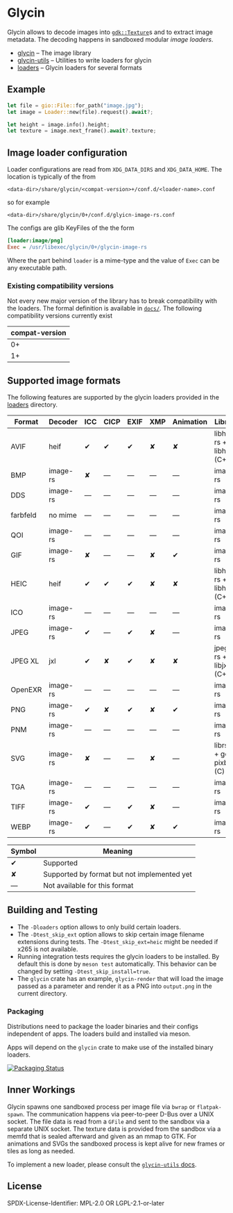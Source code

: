 # Glycin

Glycin allows to decode images into [`gdk::Texture`](https://gtk-rs.org/gtk4-rs/stable/latest/docs/gdk4/struct.Texture.html)s and to extract image metadata.
The decoding happens in sandboxed modular *image loaders*.

- [glycin](glycin) – The image library
- [glycin-utils](glycin-utils) – Utilities to write loaders for glycin
- [loaders](loaders) – Glycin loaders for several formats

## Example

```rust
let file = gio::File::for_path("image.jpg");
let image = Loader::new(file).request().await?;

let height = image.info().height;
let texture = image.next_frame().await?.texture;
```

## Image loader configuration

Loader configurations are read from `XDG_DATA_DIRS` and `XDG_DATA_HOME`. The location is typically of the from

```
<data-dir>/share/glycin/<compat-version>+/conf.d/<loader-name>.conf
```

so for example

```
<data-dir>/share/glycin/0+/conf.d/glyicn-image-rs.conf
```

The configs are glib KeyFiles of the the form

```ini
[loader:image/png]
Exec = /usr/libexec/glycin/0+/glycin-image-rs
```

Where the part behind `loader` is a mime-type and the value of `Exec` can be any executable path.

### Existing compatibility versions

Not every new major version of the library has to break compatibility with the loaders. The formal definition is available in [`docs/`](docs/). The following compatibility versions currently exist

| compat-version |
|----------------|
| 0+ |
| 1+ |

## Supported image formats

The following features are supported by the glycin loaders provided in the [loaders](loaders) directory.

| Format   | Decoder  | ICC | CICP | EXIF | XMP | Animation | Library                    |
|----------|----------|-----|------|------|-----|-----------|----------------------------|
| AVIF     | heif     | ✔   | ✔    | ✔    | ✘   | ✘         | libheif-rs + libheif (C++) |
| BMP      | image-rs | ✘   | —    | —    | —   | —         | image-rs                   |
| DDS      | image-rs | —   | —    | —    | —   | —         | image-rs                   |
| farbfeld | no mime  | —   | —    | —    | —   | —         | image-rs                   |
| QOI      | image-rs | —   | —    | —    | —   | —         | image-rs                   |
| GIF      | image-rs | ✘   | —    | —    | ✘   | ✔         | image-rs                   |
| HEIC     | heif     | ✔   | ✔    | ✔    | ✘   | ✘         | libheif-rs + libheif (C++) |
| ICO      | image-rs | —   | —    | —    | —   | —         | image-rs                   |
| JPEG     | image-rs | ✔   | —    | ✔    | ✘   | —         | image-rs                   |
| JPEG XL  | jxl      | ✔   | ✘    | ✔    | ✘   | ✘         | jpegxl-rs + libjxl (C++)   |
| OpenEXR  | image-rs | —   | —    | —    | —   | —         | image-rs                   |
| PNG      | image-rs | ✔   | ✘    | ✔    | ✘   | ✔         | image-rs                   |
| PNM      | image-rs | —   | —    | —    | —   | —         | image-rs                   |
| SVG      | image-rs | ✘   | —    | —    | ✘   | —         | librsvg + gdk-pixbuf (C)   |
| TGA      | image-rs | —   | —    | —    | —   | —         | image-rs                   |
| TIFF     | image-rs | ✔   | —    | ✔    | ✘   | —         | image-rs                   |
| WEBP     | image-rs | ✔   | —    | ✔    | ✘   | ✔         | image-rs                   |

| Symbol | Meaning                                     |
|--------|---------------------------------------------|
| ✔      | Supported                                   |
| ✘      | Supported by format but not implemented yet |
| —      | Not available for this format               |

## Building and Testing

- The `-Dloaders` option allows to only build certain loaders.
- The `-Dtest_skip_ext` option allows to skip certain image filename extensions during tests. The `-Dtest_skip_ext=heic` might be needed if x265 is not available.
- Running integration tests requires the glycin loaders to be installed. By default this is done by `meson test` automatically. This behavior can be changed by setting `-Dtest_skip_install=true`.
- The `glycin` crate has an example, `glycin-render` that will load the image passed as a parameter and render it as a PNG into `output.png` in the current directory.

### Packaging

Distributions need to package the loader binaries and their configs independent of apps. The loaders build and installed via meson.

Apps will depend on the `glycin` crate to make use of the installed binary loaders.

[![Packaging Status](https://repology.org/badge/vertical-allrepos/glycin-loaders.svg?exclude_unsupported=1&header=)](https://repology.org/project/glycin-loaders/versions)

## Inner Workings

Glycin spawns one sandboxed process per image file via `bwrap` or `flatpak-spawn`. The communication happens via peer-to-peer D-Bus over a UNIX socket. The file data is read from a `GFile` and sent to the sandbox via a separate UNIX socket. The texture data is provided from the sandbox via a memfd that is sealed afterward and given as an mmap to GTK. For animations and SVGs the sandboxed process is kept alive for new frames or tiles as long as needed.

To implement a new loader, please consult the [`glycin-utils` docs](https://docs.rs/glycin-utils/).

## License

SPDX-License-Identifier: MPL-2.0 OR LGPL-2.1-or-later
